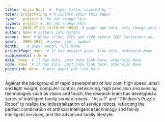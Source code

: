 ```yaml
---
title:  Aijia No.1  #  Paper title, covered by ''
teser: project4.png # A picture about this paper
type:   project #  Do not change this
layout: project #  Do not change this
date:   2020-07-08 11:59:59 +0800  # paper pub data, only change year and month according to this format
author: None # authors information
venue:  None # Where it be, ICCV and CVPR remove IEEE Conference on,
year:   2009-2017  # paper year, number
month:    # paper month, full name
projectPage: None  # If has project page, link here, otherwise None
supplemental : None
data: None  # If has data, post data link here, otherwise None
code: None  # If has data, post code link here, otherwise None
paperLink: None  # post paper pdf link here
---
```


Against the background of rapid development of low cost, high speed, small and light weight, computer control, networking, high precision and sensing technologies such as vision and touch, the research team has developed a series of intelligent family service robots - "Aijia-1" and "Children's Puzzle Robot" to realize the industrialization of service robots, reflecting the perfect combination of artificial intelligence technology and family intelligent services, and the advanced family lifestyle.

